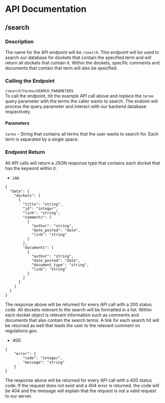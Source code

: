 # API Documentation

## /search
### Description
The name for the API endpoint will be `/search`. This endpoint will be used to search our database for dockets that contain the specified term and will return all dockets that contain it. Within the dockets, specific comments and documents that contain that term will also be specified. 

### Calling the Endpoint
`/search?terms=SEARCH_PARAMETERS`<br>
To call the endpoint, hit the example API call above and replace the `terms` query parameter with the terms the caller wants to search. The endoint will process the query parameter and interact with our backend database respectively.

#### Parameters
`terms` - String that contains all terms that the user wants to search for. Each term is separated by a single space.

### Endpoint Return
All API calls will return a JSON response type that contains each docket that has the keyword within it. <br>

* `200`<br>
```
{
  "data": {
    "dockets": [
      {
        "title": "string",
        "id": "integer",
        "link": "string",
        "comments": [
          {
            "author": "string",
            "date_posted": "date",
            "link": "string"
          }
        ],
        "documents": [
          {
            "author": "string",
            "date_posted": "date",
            "document_type": "string",
            "link": "string"
          }
        ]
      }
    ]
  }
}
```
The response above will be returned for every API call with a 200 status code. All dockets relevant to the search will be formatted in a list. Within each docket object is relevant information such as comments and documents that also contain the search terms. A link for each search hit will be returned as well that leads the user to the relevant comment on regulations.gov. 

* 400
```
{
    "error": {
        "code": "integer",
        "message": "string"
    }
}
```
The response above will be returned for every API call with a 400 status code. If the request does not exist and a 404 error is returned, the code will be 404 and the message will explain that the request is not a valid request to our server.
